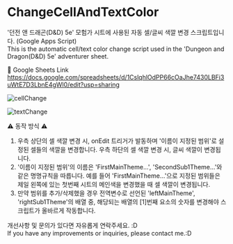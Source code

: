# ChangeCellAndTextColor
'던전 앤 드래곤(D&D) 5e' 모험가 시트에 사용된 자동 셀/글씨 색깔 변경 스크립트입니다. (Google Apps Script)  
This is the automatic cell/text color change script used in the 'Dungeon and Dragon(D&D) 5e' adventurer sheet.  
  
🔗 Google Sheets Link  
<https://docs.google.com/spreadsheets/d/1CslqhlOdPP66cOaJhe7430LBFi3uWtE7D3LbnE4gWl0/edit?usp=sharing>  

![cellChange](https://user-images.githubusercontent.com/35606917/184137564-c03a1133-7b51-4d26-97cc-833c85619967.gif)

![textChange](https://user-images.githubusercontent.com/35606917/184137653-d3f616dc-5dcc-4d84-a61f-571b8fd1c30b.gif)


⚠️ 동작 방식 ⚠️
1. 우측 상단의 셀 색깔 변경 시, onEdit 트리거가 발동하며 '이름이 지정된 범위'로 설정된 셀들의 색깔을 변경합니다. 우측 하단의 셀 색깔 변경 시, 글씨 색깔이 변경됩니다.
2. '이름이 지정된 범위'의 이름은 'FirstMainTheme...', 'SecondSub1Theme...'와 같은 명명규칙을 따릅니다. 예를 들어 'FirstMainTheme...'으로 지정된 범위들은 제일 왼쪽에 있는 첫번째 시트의 메인색을 변경했을 때 셀 색깔이 변경됩니다.
3. 만약 범위를 추가/삭제했을 경우 전역변수로 선언된 'leftMainTheme', 'rightSub1Theme'의 배열 중, 해당되는 배열의 [1]번째 요소의 숫자를 변경해야 스크립트가 올바르게 작동합니다.

개선사항 및 문의가 있다면 자유롭게 연락주세요. :D  
If you have any improvements or inquiries, please contact me.:D
